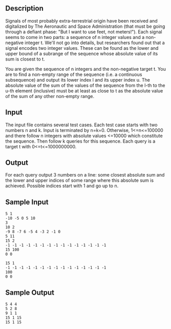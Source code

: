 ## Description

Signals of most probably extra-terrestrial origin have been received and digitalized by The Aeronautic and Space Administration (that must be going through a defiant phase: "But I want to use feet, not meters!"). Each signal seems to come in two parts: a sequence of n integer values and a non-negative integer t. We'll not go into details, but researchers found out that a signal encodes two integer values. These can be found as the lower and upper bound of a subrange of the sequence whose absolute value of its sum is closest to t.

You are given the sequence of n integers and the non-negative target t. You are to find a non-empty range of the sequence (i.e. a continuous subsequence) and output its lower index l and its upper index u. The absolute value of the sum of the values of the sequence from the l-th to the u-th element (inclusive) must be at least as close to t as the absolute value of the sum of any other non-empty range.
## Input

The input file contains several test cases. Each test case starts with two numbers n and k. Input is terminated by n=k=0. Otherwise, 1<=n<=100000 and there follow n integers with absolute values <=10000 which constitute the sequence. Then follow k queries for this sequence. Each query is a target t with 0<=t<=1000000000.
## Output

For each query output 3 numbers on a line: some closest absolute sum and the lower and upper indices of some range where this absolute sum is achieved. Possible indices start with 1 and go up to n.
## Sample Input
```
5 1
-10 -5 0 5 10
3
10 2
-9 8 -7 6 -5 4 -3 2 -1 0
5 11
15 2
-1 -1 -1 -1 -1 -1 -1 -1 -1 -1 -1 -1 -1 -1 -1
15 100
0 0
```

```
15 1
-1 -1 -1 -1 -1 -1 -1 -1 -1 -1 -1 -1 -1 -1 -1
100
0 0
```
## Sample Output
```
5 4 4
5 2 8
9 1 1
15 1 15
15 1 15
```